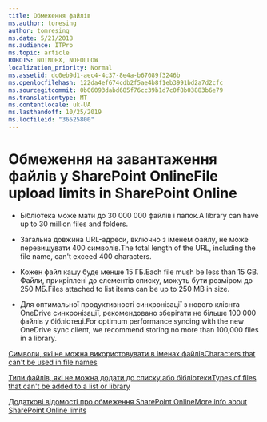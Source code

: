 ```yaml
---
title: Обмеження файлів
ms.author: toresing
author: tomresing
ms.date: 5/21/2018
ms.audience: ITPro
ms.topic: article
ROBOTS: NOINDEX, NOFOLLOW
localization_priority: Normal
ms.assetid: dc0eb9d1-aec4-4c37-8e4a-b67089f3246b
ms.openlocfilehash: 122da4ef674cdb2f5ae4b8f1eb3991bd2a7d2cfc
ms.sourcegitcommit: 0b06093dabd685f76cc39b1d7c0f8b03883b6e79
ms.translationtype: MT
ms.contentlocale: uk-UA
ms.lasthandoff: 10/25/2019
ms.locfileid: "36525800"
---
```

# <a name="file-upload-limits-in-sharepoint-online"></a><span data-ttu-id="65e15-102">Обмеження на завантаження файлів у SharePoint Online</span><span class="sxs-lookup"><span data-stu-id="65e15-102">File upload limits in SharePoint Online</span></span>

- <span data-ttu-id="65e15-103">Бібліотека може мати до 30 000 000 файлів і папок.</span><span class="sxs-lookup"><span data-stu-id="65e15-103">A library can have up to 30 million files and folders.</span></span>
    
- <span data-ttu-id="65e15-104">Загальна довжина URL-адреси, включно з іменем файлу, не може перевищувати 400 символів.</span><span class="sxs-lookup"><span data-stu-id="65e15-104">The total length of the URL, including the file name, can't exceed 400 characters.</span></span>
    
- <span data-ttu-id="65e15-105">Кожен файл кашу буде менше 15 ГБ.</span><span class="sxs-lookup"><span data-stu-id="65e15-105">Each file mush be less than 15 GB.</span></span> <span data-ttu-id="65e15-106">Файли, прикріплені до елементів списку, можуть бути розміром до 250 МБ.</span><span class="sxs-lookup"><span data-stu-id="65e15-106">Files attached to list items can be up to 250 MB in size.</span></span>
    
- <span data-ttu-id="65e15-107">Для оптимальної продуктивності синхронізації з нового клієнта OneDrive синхронізації, рекомендовано зберігати не більше 100 000 файлів у бібліотеці.</span><span class="sxs-lookup"><span data-stu-id="65e15-107">For optimum performance syncing with the new OneDrive sync client, we recommend storing no more than 100,000 files in a library.</span></span> 
    
[<span data-ttu-id="65e15-108">Символи, які не можна використовувати в іменах файлів</span><span class="sxs-lookup"><span data-stu-id="65e15-108">Characters that can't be used in file names</span></span>](https://go.microsoft.com/fwlink/?linkid=866430)
  
[<span data-ttu-id="65e15-109">Типи файлів, які не можна додати до списку або бібліотеки</span><span class="sxs-lookup"><span data-stu-id="65e15-109">Types of files that can't be added to a list or library</span></span>](https://go.microsoft.com/fwlink/?linkid=273757)
  
[<span data-ttu-id="65e15-110">Додаткові відомості про обмеження SharePoint Online</span><span class="sxs-lookup"><span data-stu-id="65e15-110">More info about SharePoint Online limits</span></span>](https://go.microsoft.com/fwlink/?linkid=271273)
  

